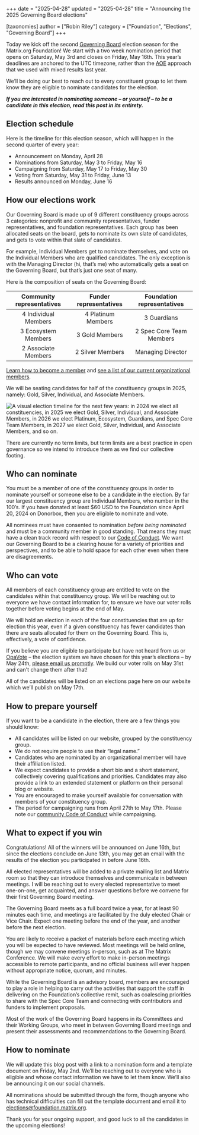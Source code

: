 +++
date = "2025-04-28"
updated = "2025-04-28"
title = "Announcing the 2025 Governing Board elections"

[taxonomies]
author = ["Robin Riley"]
category = ["Foundation", "Elections", "Governing Board"]
+++

Today we kick off the second [Governing Board](https://matrix.org/foundation/governing-board/) election season for the Matrix.org Foundation! We start with a two week nomination period that opens on Saturday, May 3rd and closes on Friday, May 16th. This year’s deadlines are anchored to the UTC timezone, rather than the [AOE](https://en.wikipedia.org/wiki/Anywhere_on_Earth) approach that we used with mixed results last year.

We’ll be doing our best to reach out to every constituent group to let them know they are eligible to nominate candidates for the election.

**_If you are interested in nominating someone – or yourself – to be a candidate in this election, read this post in its entirety._**

<!-- more -->

## Election schedule

Here is the timeline for this election season, which will happen in the second quarter of every year:

* Announcement on Monday, April 28
* Nominations from Saturday, May 3 to Friday, May 16
* Campaigning from Saturday, May 17 to Friday, May 30
* Voting from Saturday, May 31 to Friday, June 13
* Results announced on Monday, June 16

## How our elections work

Our Governing Board is made up of 9 different constituency groups across 3 categories: nonprofit and community representatives, funder representatives, and foundation representatives. Each group has been allocated seats on the board, gets to nominate its own slate of candidates, and gets to vote within that slate of candidates. 

For example, Individual Members get to nominate themselves, and vote on the Individual Members who are qualified candidates. The only exception is with the Managing Director (hi, that’s me) who automatically gets a seat on the Governing Board, but that’s just one seat of many.

Here is the composition of seats on the Governing Board:

|Community representatives|Funder representatives|Foundation representatives|
|:---:|:---:|:---:|
|4 Individual Members|4 Platinum Members|3 Guardians|
|3 Ecosystem Members|3 Gold Members|2 Spec Core Team Members|
|2 Associate Members|2 Silver Members|Managing Director|

[Learn how to become a member](https://matrix.org/membership/) and [see a list of our current organizational members](https://matrix.org/support/).

We will be seating candidates for half of the constituency groups in 2025, namely: Gold, Silver, Individual, and Associate Members.

![A visual election timeline for the next few years: in 2024 we elect all constituencies, in 2025 we elect Gold, Silver, Individual, and Associate Members, in 2026 we elect Platinum, Ecosystem, Guardians, and Spec Core Team Members, in 2027 we elect Gold, Silver, Individual, and Associate Members, and so on.](/blog/img/2024-election-years.png)

There are currently no term limits, but term limits are a best practice in open governance so we intend to introduce them as we find our collective footing.

## Who can nominate

You must be a member of one of the constituency groups in order to nominate yourself or someone else to be a candidate in the election. By far our largest constituency group are Individual Members, who number in the 100’s. If you have donated at least $60 USD to the Foundation since April 20, 2024 on Donorbox, then you are eligible to nominate and vote.

All nominees must have consented to nomination _before being nominated_ and must be a community member in good standing. That means they must have a clean track record with respect to our [Code of Conduct](https://matrix.org/legal/code-of-conduct/). We want our Governing Board to be a clearing house for a variety of priorities and perspectives, and to be able to hold space for each other even when there are disagreements.

## Who can vote

All members of each constituency group are entitled to vote on the candidates within that constituency group. We will be reaching out to everyone we have contact information for, to ensure we have our voter rolls together before voting begins at the end of May.

We will hold an election in each of the four constituencies that are up for election this year, even if a given constituency has fewer candidates than there are seats allocated for them on the Governing Board. This is, effectively, a vote of confidence.

If you believe you are eligible to participate but have not heard from us or [OpaVote](https://www.opavote.com/) – the election system we have chosen for this year’s elections – by May 24th, [please email us promptly](mailto:elections@foundation.matrix.org). We build our voter rolls on May 31st and can't change them after that!

All of the candidates will be listed on an elections page here on our website which we’ll publish on May 17th.

## How to prepare yourself

If you want to be a candidate in the election, there are a few things you should know:

* All candidates will be listed on our website, grouped by the constituency group.
* We do not require people to use their “legal name.”
* Candidates who are nominated by an organizational member will have their affiliation listed.
* We expect candidates to provide a short bio and a short statement, collectively covering qualifications and priorities. Candidates may also provide a link to an extended statement or platform on their personal blog or website.
* You are encouraged to make yourself available for conversation with members of your constituency group.
* The period for campaigning runs from April 27th to May 17th. Please note our [community Code of Conduct](https://matrix.org/legal/code-of-conduct/) while campaigning.

## What to expect if you win

Congratulations! All of the winners will be announced on June 16th, but since the elections conclude on June 13th, you may get an email with the results of the election you participated in before June 16th.

All elected representatives will be added to a private mailing list and Matrix room so that they can introduce themselves and communicate in between meetings. I will be reaching out to every elected representative to meet one-on-one, get acquainted, and answer questions before we convene for their first Governing Board meeting.

The Governing Board meets as a full board twice a year, for at least 90 minutes each time, and meetings are facilitated by the duly elected Chair or Vice Chair. Expect one meeting before the end of the year, and another before the next election.

You are likely to receive a packet of materials before each meeting which you will be expected to have reviewed. Most meetings will be held online, though we may convene meetings in-person, such as at The Matrix Conference. We will make every effort to make in-person meetings accessible to remote participants, and no official business will ever happen without appropriate notice, quorum, and minutes.

While the Governing Board is an advisory board, members are encouraged to play a role in helping to carry out the activities that support the staff in delivering on the Foundation’s collective remit, such as coalescing priorities to share with the Spec Core Team and connecting with contributors and funders to implement proposals.

Most of the work of the Governing Board happens in its Committees and their Working Groups, who meet in between Governing Board meetings and present their assessments and recommendations to the Governing Board. 

## How to nominate

We will update this blog post with a link to a nomination form and a template document on Friday, May 2nd. We’ll be reaching out to everyone who is eligible and whose contact information we have to let them know. We’ll also be announcing it on our social channels.

All nominations should be submitted through the form, though anyone who has technical difficulties can fill out the template document and email it to [elections@foundation.matrix.org](mailto:elections@foundation.matrix.org).

Thank you for your ongoing support, and good luck to all the candidates in the upcoming elections!
